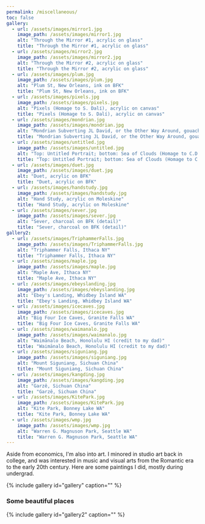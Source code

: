 ```yaml
---
permalink: /miscellaneous/
toc: false
gallery:
  - url: /assets/images/mirror1.jpg
    image_path: /assets/images/mirror1.jpg
    alt: "Through the Mirror #1, acrylic on glass"
    title: "Through the Mirror #1, acrylic on glass"
  - url: /assets/images/mirror2.jpg
    image_path: /assets/images/mirror2.jpg
    alt: "Through the Mirror #2, acrylic on glass"
    title: "Through the Mirror #2, acrylic on glass"
  - url: /assets/images/plum.jpg
    image_path: /assets/images/plum.jpg
    alt: "Plum St, New Orleans, ink on BFK"
    title: "Plum St, New Orleans, ink on BFK"
  - url: /assets/images/pixels.jpg
    image_path: /assets/images/pixels.jpg
    alt: "Pixels (Homage to S. Dalí), acrylic on canvas"
    title: "Pixels (Homage to S. Dalí), acrylic on canvas"
  - url: /assets/images/mondrian.jpg
    image_path: /assets/images/mondrian.jpg
    alt: "Mondrian Subverting JL David, or the Other Way Around, gouache and graphite on paper"
    title: "Mondrian Subverting JL David, or the Other Way Around, gouache and graphite on paper"
  - url: /assets/images/untitled.jpg
    image_path: /assets/images/untitled.jpg
    alt: "Top: Untitled Portrait; bottom: Sea of Clouds (Homage to C.D. Friedrich); acrylic on BFK"
    title: "Top: Untitled Portrait; bottom: Sea of Clouds (Homage to C.D. Friedrich); acrylic on BFK"
  - url: /assets/images/duet.jpg
    image_path: /assets/images/duet.jpg
    alt: "Duet, acrylic on BFK"
    title: "Duet, acrylic on BFK"
  - url: /assets/images/handstudy.jpg
    image_path: /assets/images/handstudy.jpg
    alt: "Hand Study, acrylic on Moleskine"
    title: "Hand Study, acrylic on Moleskine"
  - url: /assets/images/sever.jpg
    image_path: /assets/images/sever.jpg
    alt: "Sever, charcoal on BFK (detail)"
    title: "Sever, charcoal on BFK (detail)"
gallery2:
  - url: /assets/images/TriphammerFalls.jpg
    image_path: /assets/images/TriphammerFalls.jpg
    alt: "Triphammer Falls, Ithaca NY"
    title: "Triphammer Falls, Ithaca NY"
  - url: /assets/images/maple.jpg
    image_path: /assets/images/maple.jpg
    alt: "Maple Ave, Ithaca NY"
    title: "Maple Ave, Ithaca NY"
  - url: /assets/images/ebeyslanding.jpg
    image_path: /assets/images/ebeyslanding.jpg
    alt: "Ebey's Landing, Whidbey Island WA"
    title: "Ebey's Landing, Whidbey Island WA"
  - url: /assets/images/icecaves.jpg
    image_path: /assets/images/icecaves.jpg
    alt: "Big Four Ice Caves, Granite Falls WA"
    title: "Big Four Ice Caves, Granite Falls WA"
  - url: /assets/images/waimanalo.jpg
    image_path: /assets/images/waimanalo.jpg
    alt: "Waimānalo Beach, Honolulu HI (credit to my dad)"
    title: "Waimānalo Beach, Honolulu HI (credit to my dad)"
  - url: /assets/images/siguniang.jpg
    image_path: /assets/images/siguniang.jpg
    alt: "Mount Siguniang, Sichuan China"
    title: "Mount Siguniang, Sichuan China"
  - url: /assets/images/kangding.jpg
    image_path: /assets/images/kangding.jpg
    alt: "Garzê, Sichuan China"
    title: "Garzê, Sichuan China"
  - url: /assets/images/KitePark.jpg
    image_path: /assets/images/KitePark.jpg
    alt: "Kite Park, Bonney Lake WA"
    title: "Kite Park, Bonney Lake WA"
  - url: /assets/images/wmp.jpg
    image_path: /assets/images/wmp.jpg
    alt: "Warren G. Magnuson Park, Seattle WA"
    title: "Warren G. Magnuson Park, Seattle WA"
---
```


Aside from economics, I'm also into art. 
I minored in studio art back in college, and was interested in music and visual arts from the Romantic era to the early 20th century. Here are some paintings I did, mostly during undergrad.

{% include gallery id="gallery" caption="" %}

### Some beautiful places

{% include gallery id="gallery2" caption="" %}
